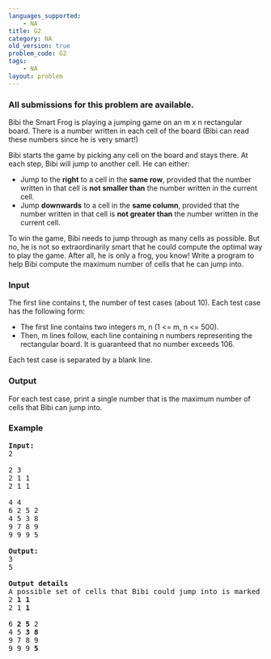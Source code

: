 ```yaml
---
languages_supported:
    - NA
title: G2
category: NA
old_version: true
problem_code: G2
tags:
    - NA
layout: problem
---
```

###  All submissions for this problem are available. 

Bibi the Smart Frog is playing a jumping game on an m *x* n rectangular board. There is a number written in each cell of the board (Bibi can read these numbers since he is very smart!)

Bibi starts the game by picking any cell on the board and stays there. At each step, Bibi will jump to another cell. He can either:

- Jump to the **right** to a cell in the **same row**, provided that the number written in that cell is **not smaller than** the number written in the current cell.
- Jump **downwards** to a cell in the **same column**, provided that the number written in that cell is **not greater than** the number written in the current cell.

To win the game, Bibi needs to jump through as many cells as possible. But no, he is not so extraordinarily smart that he could compute the optimal way to play the game. After all, he is only a frog, you know! Write a program to help Bibi compute the maximum number of cells that he can jump into.

### Input

The first line contains t, the number of test cases (about 10). Each test case has the following form:

- The first line contains two integers m, n (1 <= m, n <= 500).
- Then, m lines follow, each line containing n numbers representing the rectangular board. It is guaranteed that no number exceeds 106.

Each test case is separated by a blank line.

### Output

For each test case, print a single number that is the maximum number of cells that Bibi can jump into.

### Example

<pre><strong>Input:</strong>
2

2 3
2 1 1
2 1 1

4 4
6 2 5 2
4 5 3 8
9 7 8 9
9 9 9 5

<strong>Output:</strong>
3
5

<strong>Output details</strong>
A possible set of cells that Bibi could jump into is marked in bold:
2 <strong>1</strong> <strong>1</strong>
2 1 <strong>1</strong>

6 <strong>2</strong> <strong>5</strong> 2
4 5 <strong>3</strong> <strong>8</strong>
9 7 8 9
9 9 9 <strong>5</strong>
</pre>